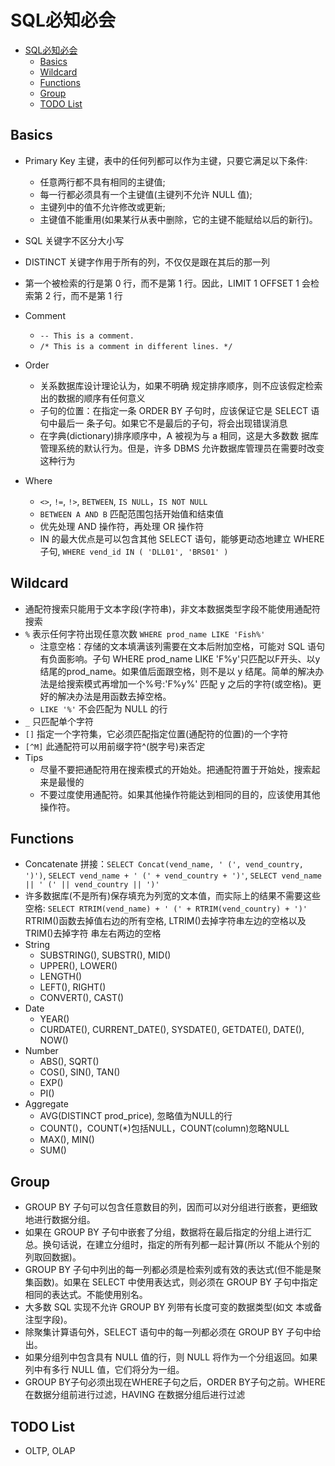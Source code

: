 # SQL必知必会

- [SQL必知必会](#sql必知必会)
  - [Basics](#basics)
  - [Wildcard](#wildcard)
  - [Functions](#functions)
  - [Group](#group)
  - [TODO List](#todo-list)

## Basics

- Primary Key 主键，表中的任何列都可以作为主键，只要它满足以下条件:
  
  - 任意两行都不具有相同的主键值;
  - 每一行都必须具有一个主键值(主键列不允许 NULL 值);
  - 主键列中的值不允许修改或更新;
  - 主键值不能重用(如果某行从表中删除，它的主键不能赋给以后的新行)。

- SQL 关键字不区分大小写

- DISTINCT 关键字作用于所有的列，不仅仅是跟在其后的那一列

- 第一个被检索的行是第 0 行，而不是第 1 行。因此，LIMIT 1 OFFSET 1 会检索第 2 行，而不是第 1 行

- Comment
  - `-- This is a comment.`
  - `/* This is a comment in different lines. */`

- Order
  - 关系数据库设计理论认为，如果不明确 规定排序顺序，则不应该假定检索出的数据的顺序有任何意义
  - 子句的位置：在指定一条 ORDER BY 子句时，应该保证它是 SELECT 语句中最后一 条子句。如果它不是最后的子句，将会出现错误消息
  - 在字典(dictionary)排序顺序中，A 被视为与 a 相同，这是大多数数 据库管理系统的默认行为。但是，许多 DBMS 允许数据库管理员在需要时改变这种行为

- Where
  - `<>`, `!=`, `!>`, `BETWEEN`, `IS NULL`，`IS NOT NULL`
  - `BETWEEN A AND B` 匹配范围包括开始值和结束值
  - 优先处理 AND 操作符，再处理 OR 操作符
  - IN 的最大优点是可以包含其他 SELECT 语句，能够更动态地建立 WHERE 子句, `WHERE vend_id IN ( 'DLL01', 'BRS01' )`

## Wildcard

- 通配符搜索只能用于文本字段(字符串)，非文本数据类型字段不能使用通配符搜索
- `%` 表示任何字符出现任意次数 `WHERE prod_name LIKE 'Fish%'`
  - 注意空格：存储的文本填满该列需要在文本后附加空格，可能对 SQL 语句有负面影响。子句 WHERE prod_name LIKE 'F%y'只匹配以F开头、以y结尾的prod_name。如果值后面跟空格，则不是以 y 结尾。简单的解决办法是给搜索模式再增加一个%号:'F%y%' 匹配 y 之后的字符(或空格)。更好的解决办法是用函数去掉空格。
  - `LIKE '%'` 不会匹配为 NULL 的行
- `_` 只匹配单个字符
- `[]` 指定一个字符集，它必须匹配指定位置(通配符的位置)的一个字符
- `[^M]` 此通配符可以用前缀字符^(脱字号)来否定
- Tips
  - 尽量不要把通配符用在搜索模式的开始处。把通配符置于开始处，搜索起来是最慢的
  - 不要过度使用通配符。如果其他操作符能达到相同的目的，应该使用其他操作符。

## Functions

- Concatenate 拼接：`SELECT Concat(vend_name, ' (', vend_country, ')')`, `SELECT vend_name + ' (' + vend_country + ')'`,  `SELECT vend_name || ' (' || vend_country || ')'`
- 许多数据库(不是所有)保存填充为列宽的文本值，而实际上的结果不需要这些空格: `SELECT RTRIM(vend_name) + ' (' + RTRIM(vend_country) + ')'` RTRIM()函数去掉值右边的所有空格, LTRIM()去掉字符串左边的空格以及 TRIM()去掉字符 串左右两边的空格
- String
  - SUBSTRING(), SUBSTR(), MID()
  - UPPER(), LOWER()
  - LENGTH()
  - LEFT(), RIGHT()
  - CONVERT(), CAST()
- Date
  - YEAR()
  - CURDATE(), CURRENT_DATE(), SYSDATE(), GETDATE(), DATE(), NOW()
- Number
  - ABS(), SQRT()
  - COS(), SIN(), TAN()
  - EXP()
  - PI()
- Aggregate
  - AVG(DISTINCT prod_price), 忽略值为NULL的行
  - COUNT()，COUNT(*)包括NULL，COUNT(column)忽略NULL
  - MAX(), MIN()
  - SUM()

## Group

- GROUP BY 子句可以包含任意数目的列，因而可以对分组进行嵌套，更细致地进行数据分组。
- 如果在 GROUP BY 子句中嵌套了分组，数据将在最后指定的分组上进行汇总。换句话说，在建立分组时，指定的所有列都一起计算(所以 不能从个别的列取回数据)。
- GROUP BY 子句中列出的每一列都必须是检索列或有效的表达式(但不能是聚集函数)。如果在 SELECT 中使用表达式，则必须在 GROUP BY 子句中指定相同的表达式。不能使用别名。
- 大多数 SQL 实现不允许 GROUP BY 列带有长度可变的数据类型(如文 本或备注型字段)。
- 除聚集计算语句外，SELECT 语句中的每一列都必须在 GROUP BY 子句中给出。
- 如果分组列中包含具有 NULL 值的行，则 NULL 将作为一个分组返回。如果列中有多行 NULL 值，它们将分为一组。
- GROUP BY子句必须出现在WHERE子句之后，ORDER BY子句之前。WHERE 在数据分组前进行过滤，HAVING 在数据分组后进行过滤

## TODO List

- OLTP, OLAP
